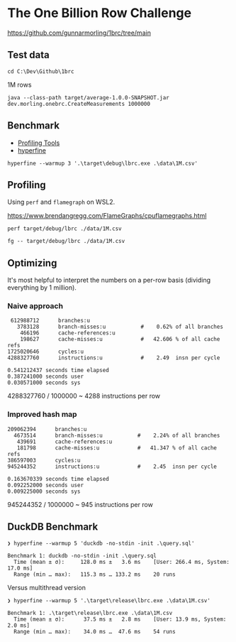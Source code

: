 # The One Billion Row Challenge

https://github.com/gunnarmorling/1brc/tree/main

## Test data

```
cd C:\Dev\Github\1brc
```

1M rows

```
java --class-path target/average-1.0.0-SNAPSHOT.jar dev.morling.onebrc.CreateMeasurements 1000000
```

## Benchmark

- [Profiling Tools](https://github.com/rust-unofficial/awesome-rust?tab=readme-ov-file#profiling)
- [hyperfine](https://github.com/sharkdp/hyperfine)

```
hyperfine --warmup 3 '.\target\debug\lbrc.exe .\data\1M.csv'
```

## Profiling

Using `perf` and `flamegraph` on WSL2.

https://www.brendangregg.com/FlameGraphs/cpuflamegraphs.html

```
perf target/debug/lbrc ./data/1M.csv
```


```
fg -- target/debug/lbrc ./data/1M.csv
```

## Optimizing

It's most helpful to interpret the numbers on a per-row basis (dividing everything by 1 million).

### Naive approach

```
 612988712      branches:u
   3783128      branch-misses:u           #    0.62% of all branches
    466196      cache-references:u
    198627      cache-misses:u            #   42.606 % of all cache refs
1725020646      cycles:u
4288327760      instructions:u            #    2.49  insn per cycle

0.541212437 seconds time elapsed
0.387241000 seconds user
0.030571000 seconds sys
```

4288327760 / 1000000
~ 4288 instructions per row

### Improved hash map


```
209062394      branches:u
  4673514      branch-misses:u           #    2.24% of all branches
   439691      cache-references:u
   181798      cache-misses:u            #   41.347 % of all cache refs
386597003      cycles:u
945244352      instructions:u            #    2.45  insn per cycle

0.163670339 seconds time elapsed
0.092252000 seconds user
0.009225000 seconds sys
```

945244352 / 1000000
~ 945 instructions per row


## DuckDB Benchmark

```
❯ hyperfine --warmup 5 'duckdb -no-stdin -init .\query.sql'

Benchmark 1: duckdb -no-stdin -init .\query.sql
  Time (mean ± σ):     128.0 ms ±   3.6 ms    [User: 266.4 ms, System: 17.0 ms]
  Range (min … max):   115.3 ms … 133.2 ms    20 runs
```

Versus multithread version

```
❯ hyperfine --warmup 5 '.\target\release\lbrc.exe .\data\1M.csv'

Benchmark 1: .\target\release\lbrc.exe .\data\1M.csv
  Time (mean ± σ):      37.5 ms ±   2.8 ms    [User: 13.9 ms, System: 2.0 ms]
  Range (min … max):    34.0 ms …  47.6 ms    54 runs
```
